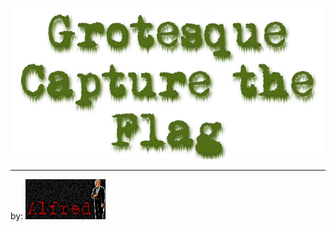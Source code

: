 ![Grotesque CTF](https://raw.githubusercontent.com/AlfredAnonymous/grotectf/master/graphics/MDOOMZ.png)

---

by: ![Alfred](https://raw.githubusercontent.com/AlfredAnonymous/grotectf/master/textures/ALFRED1.png)

